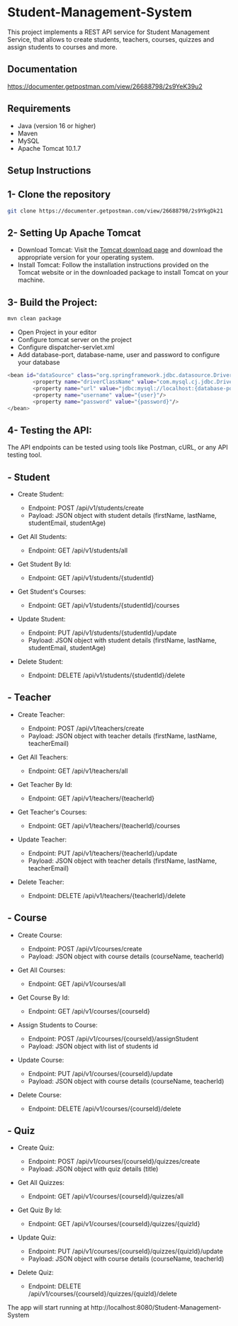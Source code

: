 # Student-Management-System

This project implements a REST API service for Student Management Service, that allows to create students, teachers, courses, quizzes and assign students to courses and more. 

## Documentation

https://documenter.getpostman.com/view/26688798/2s9YeK39u2

## Requirements
- Java (version 16 or higher)
- Maven
- MySQL
- Apache Tomcat 10.1.7

## Setup Instructions

## 1- Clone the repository 
```bash
git clone https://documenter.getpostman.com/view/26688798/2s9YkgDk21
```
## 2- Setting Up Apache Tomcat
  - Download Tomcat: Visit the [Tomcat download page](https://tomcat.apache.org/download-%5Bversion%5D.cgi) and download the appropriate version for your operating system.
  - Install Tomcat: Follow the installation instructions provided on the Tomcat website or in the downloaded package to install Tomcat on your machine.

## 3- Build the Project:
```bash
mvn clean package
```
- Open Project in your editor
- Configure tomcat server on the project
- Configure dispatcher-servlet.xml
- Add database-port, database-name, user and password to configure your database

```bash
<bean id="dataSource" class="org.springframework.jdbc.datasource.DriverManagerDataSource">
        <property name="driverClassName" value="com.mysql.cj.jdbc.Driver"/>
        <property name="url" value="jdbc:mysql://localhost:{database-port}/{database-name}?createDatabaseIfNotExist=true"/>
        <property name="username" value="{user}"/>
        <property name="password" value="{password}"/>
</bean>
```

## 4- Testing the API:
The API endpoints can be tested using tools like Postman, cURL, or any API testing tool.
## - Student
  - Create Student:
    - Endpoint: POST /api/v1/students/create
    - Payload: JSON object with student details (firstName, lastName, studentEmail, studentAge)
  
  - Get All Students:
    - Endpoint: GET /api/v1/students/all
  
  - Get Student By Id:
    - Endpoint: GET /api/v1/students/{studentId}
  
  - Get Student's Courses:
    - Endpoint: GET /api/v1/students/{studentId}/courses
  
  - Update Student:
    - Endpoint: PUT /api/v1/students/{studentId}/update
    - Payload: JSON object with student details (firstName, lastName, studentEmail, studentAge)

  - Delete Student:
    - Endpoint: DELETE /api/v1/students/{studentId}/delete
   
  ## - Teacher
  - Create Teacher:
    - Endpoint: POST /api/v1/teachers/create
    - Payload: JSON object with teacher details (firstName, lastName, teacherEmail)
  
  - Get All Teachers:
    - Endpoint: GET /api/v1/teachers/all
  
  - Get Teacher By Id:
    - Endpoint: GET /api/v1/teachers/{teacherId}
  
  - Get Teacher's Courses:
    - Endpoint: GET /api/v1/teachers/{teacherId}/courses
  
  - Update Teacher:
    - Endpoint: PUT /api/v1/teachers/{teacherId}/update
    - Payload: JSON object with teacher details (firstName, lastName, teacherEmail)

  - Delete Teacher:
    - Endpoint: DELETE /api/v1/teachers/{teacherId}/delete
   
  ## - Course
  - Create Course:
    - Endpoint: POST /api/v1/courses/create
    - Payload: JSON object with course details (courseName, teacherId)
  
  - Get All Courses:
    - Endpoint: GET /api/v1/courses/all
  
  - Get Course By Id:
    - Endpoint: GET /api/v1/courses/{courseId}
  
  - Assign Students to Course:
    - Endpoint: POST /api/v1/courses/{courseId}/assignStudent
    - Payload: JSON object with list of students id
  
  - Update Course:
    - Endpoint: PUT /api/v1/courses/{courseId}/update
    - Payload: JSON object with course details (courseName, teacherId)

  - Delete Course:
    - Endpoint: DELETE /api/v1/courses/{courseId}/delete
   

  ## - Quiz
  - Create Quiz:
    - Endpoint: POST /api/v1/courses/{courseId}/quizzes/create
    - Payload: JSON object with quiz details (title)
  
  - Get All Quizzes:
    - Endpoint: GET /api/v1/courses/{courseId}/quizzes/all
  
  - Get Quiz By Id:
    - Endpoint: GET /api/v1/courses/{courseId}/quizzes/{quizId}
  
  - Update Quiz:
    - Endpoint: PUT /api/v1/courses/{courseId}/quizzes/{quizId}/update
    - Payload: JSON object with course details (courseName, teacherId)

  - Delete Quiz:
    - Endpoint: DELETE /api/v1/courses/{courseId}/quizzes/{quizId}/delete


The app will start running at http://localhost:8080/Student-Management-System
